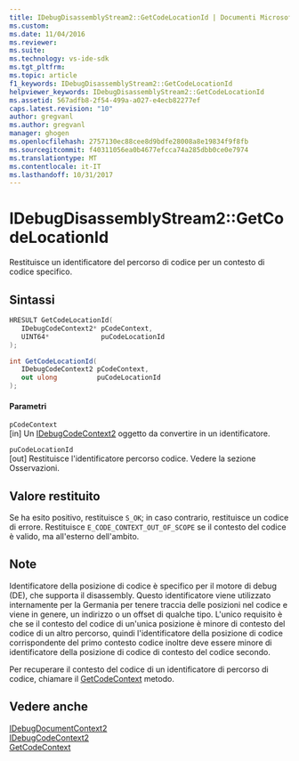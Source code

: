 ```yaml
---
title: IDebugDisassemblyStream2::GetCodeLocationId | Documenti Microsoft
ms.custom: 
ms.date: 11/04/2016
ms.reviewer: 
ms.suite: 
ms.technology: vs-ide-sdk
ms.tgt_pltfrm: 
ms.topic: article
f1_keywords: IDebugDisassemblyStream2::GetCodeLocationId
helpviewer_keywords: IDebugDisassemblyStream2::GetCodeLocationId
ms.assetid: 567adfb8-2f54-499a-a027-e4ecb82277ef
caps.latest.revision: "10"
author: gregvanl
ms.author: gregvanl
manager: ghogen
ms.openlocfilehash: 2757130ec88cee8d9bdfe28008a8e19834f9f8fb
ms.sourcegitcommit: f40311056ea0b4677efcca74a285dbb0ce0e7974
ms.translationtype: MT
ms.contentlocale: it-IT
ms.lasthandoff: 10/31/2017
---
```

# <a name="idebugdisassemblystream2getcodelocationid"></a>IDebugDisassemblyStream2::GetCodeLocationId
Restituisce un identificatore del percorso di codice per un contesto di codice specifico.  
  
## <a name="syntax"></a>Sintassi  
  
```cpp  
HRESULT GetCodeLocationId(   
   IDebugCodeContext2* pCodeContext,  
   UINT64*             puCodeLocationId  
);  
```  
  
```csharp  
int GetCodeLocationId(   
   IDebugCodeContext2 pCodeContext,  
   out ulong          puCodeLocationId  
);  
```  
  
#### <a name="parameters"></a>Parametri  
 `pCodeContext`  
 [in] Un [IDebugCodeContext2](../../../extensibility/debugger/reference/idebugcodecontext2.md) oggetto da convertire in un identificatore.  
  
 `puCodeLocationId`  
 [out] Restituisce l'identificatore percorso codice. Vedere la sezione Osservazioni.  
  
## <a name="return-value"></a>Valore restituito  
 Se ha esito positivo, restituisce `S_OK`; in caso contrario, restituisce un codice di errore. Restituisce `E_CODE_CONTEXT_OUT_OF_SCOPE` se il contesto del codice è valido, ma all'esterno dell'ambito.  
  
## <a name="remarks"></a>Note  
 Identificatore della posizione di codice è specifico per il motore di debug (DE), che supporta il disassembly. Questo identificatore viene utilizzato internamente per la Germania per tenere traccia delle posizioni nel codice e viene in genere, un indirizzo o un offset di qualche tipo. L'unico requisito è che se il contesto del codice di un'unica posizione è minore di contesto del codice di un altro percorso, quindi l'identificatore della posizione di codice corrispondente del primo contesto codice inoltre deve essere minore di identificatore della posizione di codice di contesto del codice secondo.  
  
 Per recuperare il contesto del codice di un identificatore di percorso di codice, chiamare il [GetCodeContext](../../../extensibility/debugger/reference/idebugdisassemblystream2-getcodecontext.md) metodo.  
  
## <a name="see-also"></a>Vedere anche  
 [IDebugDocumentContext2](../../../extensibility/debugger/reference/idebugdocumentcontext2.md)   
 [IDebugCodeContext2](../../../extensibility/debugger/reference/idebugcodecontext2.md)   
 [GetCodeContext](../../../extensibility/debugger/reference/idebugdisassemblystream2-getcodecontext.md)